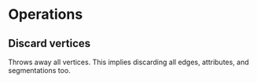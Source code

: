 # Operations

## Discard vertices

Throws away all vertices. This implies discarding all edges, attributes, and segmentations too.
